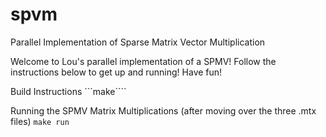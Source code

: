 # spvm
Parallel Implementation of Sparse Matrix Vector Multiplication

Welcome to Lou's parallel implementation of a SPMV! Follow the instructions below
to get up and running! Have fun!

Build Instructions
```make````

Running the SPMV Matrix Multiplications (after moving over the three .mtx files)
```make run```

